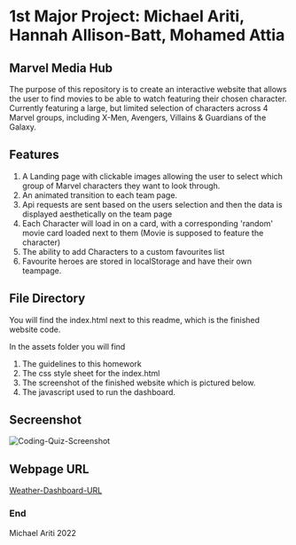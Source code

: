 # 1st Major Project: Michael Ariti, Hannah Allison-Batt, Mohamed Attia

## Marvel Media Hub

The purpose of this repository is to create an interactive website that allows the user to find movies to be able to watch featuring their chosen character. Currently featuring a large, but limited selection of characters across 4 Marvel groups, including X-Men, Avengers, Villains & Guardians of the Galaxy.

## Features

1. A Landing page with clickable images allowing the user to select which group of Marvel characters they want to look through.
2. An animated transition to each team page.
3. Api requests are sent based on the users selection and then the data is displayed aesthetically on the team page
4. Each Character will load in on a card, with a corresponding 'random' movie card loaded next to them (Movie is supposed to feature the character)
5. The ability to add Characters to a custom favourites list
6. Favourite heroes are stored in localStorage and have their own teampage.

## File Directory

You will find the index.html next to this readme, which is the finished website code.

In the assets folder you will find 
1. The guidelines to this homework
2. The css style sheet for the index.html
3. The screenshot of the finished website which is pictured below.
4. The javascript used to run the dashboard.

## Secreenshot

![Coding-Quiz-Screenshot](./Assets/images/weatherDashScreenshot.png)

## Webpage URL
[Weather-Dashboard-URL](https://michaelfellas.github.io/Weather-Dashboard/)

### End

Michael Ariti 2022